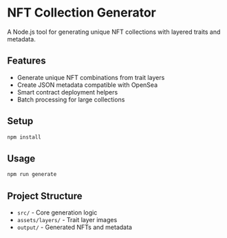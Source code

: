 # NFT Collection Generator

A Node.js tool for generating unique NFT collections with layered traits and metadata.

## Features

- Generate unique NFT combinations from trait layers
- Create JSON metadata compatible with OpenSea
- Smart contract deployment helpers
- Batch processing for large collections

## Setup

```bash
npm install
```

## Usage

```bash
npm run generate
```

## Project Structure

- `src/` - Core generation logic
- `assets/layers/` - Trait layer images
- `output/` - Generated NFTs and metadata